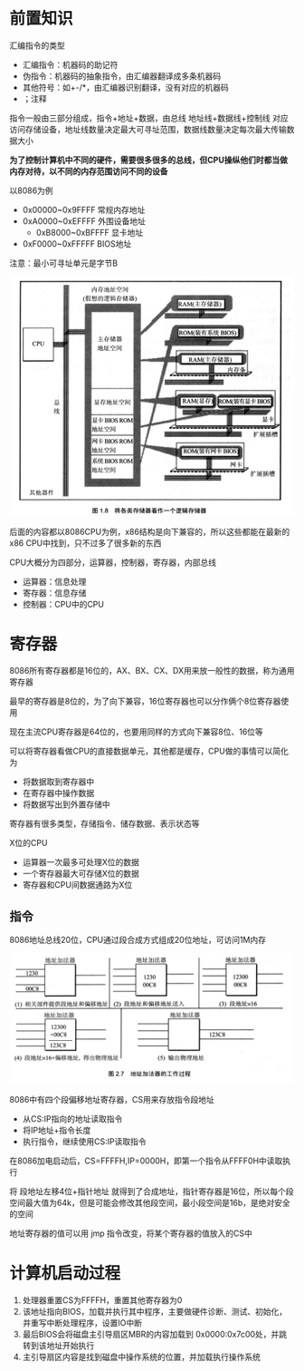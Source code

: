 # 前置知识
汇编指令的类型

- 汇编指令：机器码的助记符
- 伪指令：机器码的抽象指令，由汇编器翻译成多条机器码
- 其他符号：如+-/*，由汇编器识别翻译，没有对应的机器码
- ；注释

指令一般由三部分组成，指令+地址+数据，由总线 地址线+数据线+控制线 对应访问存储设备，地址线数量决定最大可寻址范围，数据线数量决定每次最大传输数据大小

**为了控制计算机中不同的硬件，需要很多很多的总线，但CPU操纵他们时都当做内存对待，以不同的内存范围访问不同的设备**

以8086为例

- 0x00000~0x9FFFF 常规内存地址
- 0xA0000~0xEFFFF 外围设备地址
    - 0xB8000~0xBFFFF 显卡地址
- 0xF0000~0xFFFFF BIOS地址


注意：最小可寻址单元是字节B

![](img/1.png)

后面的内容都以8086CPU为例，x86结构是向下兼容的，所以这些都能在最新的x86 CPU中找到，只不过多了很多新的东西

CPU大概分为四部分，运算器，控制器，寄存器，内部总线

- 运算器：信息处理
- 寄存器：信息存储
- 控制器：CPU中的CPU

# 寄存器

8086所有寄存器都是16位的，AX、BX、CX、DX用来放一般性的数据，称为通用寄存器

最早的寄存器是8位的，为了向下兼容，16位寄存器也可以分作俩个8位寄存器使用

现在主流CPU寄存器是64位的，也要用同样的方式向下兼容8位、16位等

可以将寄存器看做CPU的直接数据单元，其他都是缓存，CPU做的事情可以简化为

- 将数据取到寄存器中
- 在寄存器中操作数据
- 将数据写出到外置存储中

寄存器有很多类型，存储指令、储存数据、表示状态等

X位的CPU
- 运算器一次最多可处理X位的数据
- 一个寄存器最大可存储X位的数据
- 寄存器和CPU间数据通路为X位

## 指令
8086地址总线20位，CPU通过段合成方式组成20位地址，可访问1M内存

![](img/3.png)

8086中有四个段偏移地址寄存器，CS用来存放指令段地址

- 从CS:IP指向的地址读取指令
- 将IP地址+指令长度
- 执行指令，继续使用CS:IP读取指令

在8086加电启动后，CS=FFFFH,IP=0000H，即第一个指令从FFFF0H中读取执行

将 段地址左移4位+指针地址 就得到了合成地址，指针寄存器是16位，所以每个段空间最大值为64k，但是可能会修改其他段空间，最小段空间是16b，是绝对安全的空间

地址寄存器的值可以用 jmp 指令改变，将某个寄存器的值放入的CS中

# 计算机启动过程

1. 处理器重置CS为FFFFH，重置其他寄存器为0
2. 该地址指向BIOS，加载并执行其中程序，主要做硬件诊断、测试、初始化，并重写中断处理程序，设置IO中断
3. 最后BIOS会将磁盘主引导扇区MBR的内容加载到 0x0000:0x7c00处，并跳转到该地址开始执行
4. 主引导扇区内容是找到磁盘中操作系统的位置，并加载执行操作系统